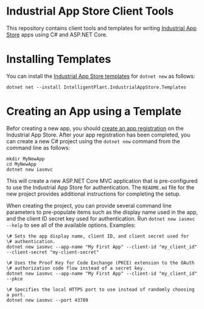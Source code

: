 # Industrial App Store Client Tools

This repository contains client tools and templates for writing [Industrial App Store](https://appstore.intelligentplant.com) apps using C# and ASP.NET Core.


# Installing Templates

You can install the [Industrial App Store templates](https://www.nuget.org/packages/IntelligentPlant.IndustrialAppStore.Templates) for `dotnet new` as follows:

```
dotnet net --install IntelligentPlant.IndustrialAppStore.Templates
```


# Creating an App using a Template

Befor creating a new app, you should [create an app registration](https://appstore.intelligentplant.com/Developer/AddApplication) on the Industrial App Store. After your app registration has been completed, you can create a new C# project using the `dotnet new` command from the command line as follows:

```
mkdir MyNewApp
cd MyNewApp
dotnet new iasmvc
```

This will create a new ASP.NET Core MVC application that is pre-configured to use the Industrial App Store for authentication. The `README.md` file for the new project provides additional instructions for completing the setup.

When creating the project, you can provide several command line parameters to pre-populate items such as the display name used in the app, and the client ID secret key used for authentication. Run `dotnet new iasmvc --help` to see all of the available options. Examples:

```
\# Sets the app display name, client ID, and client secret used for 
\# authentication.
dotnet new iasmvc --app-name "My First App" --client-id "my_client_id" --client-secret "my-client-secret"

\# Uses the Proof Key for Code Exchange (PKCE) extension to the OAuth 
\# authorization code flow instead of a secret key.
dotnet new iasmvc --app-name "My First App" --client-id "my_client_id" --pkce

\# Specifies the local HTTPS port to use instead of randomly choosing a port.
dotnet new iasmvc --port 43789
```

